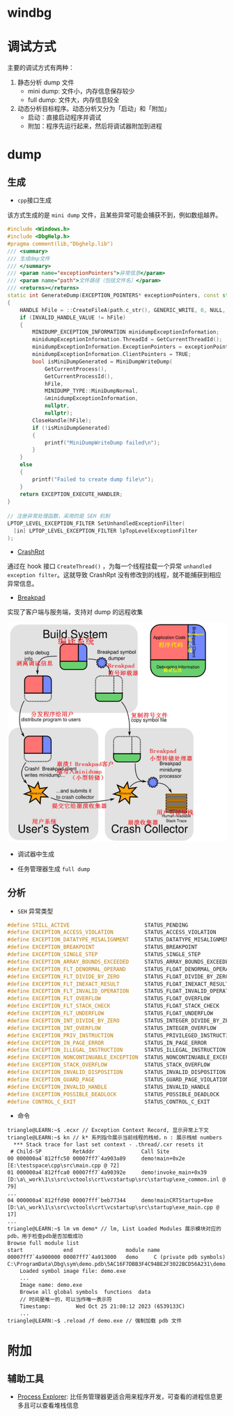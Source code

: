 # windbg

# 调试方式

主要的调试方式有两种：
1. 静态分析 dump 文件
    - mini dump: 文件小，内存信息保存较少
    - full dump: 文件大，内存信息较全
3. 动态分析目标程序。动态分析又分为「启动」和「附加」
    - 启动：直接启动程序并调试
    - 附加：程序先运行起来，然后将调试器附加到进程


# dump 

## 生成

- `cpp`接口生成

该方式生成的是 `mini dump` 文件，且某些异常可能会捕获不到，例如数组越界。

```cpp
#include <Windows.h>
#include <DbgHelp.h>
#pragma comment(lib,"Dbghelp.lib")
/// <summary>
/// 生成dmp文件
/// </summary>
/// <param name="exceptionPointers">异常信息</param>
/// <param name="path">文件路径（包括文件名）</param>
/// <returns></returns>
static int GenerateDump(EXCEPTION_POINTERS* exceptionPointers, const std::string& path)
{
	HANDLE hFile = ::CreateFileA(path.c_str(), GENERIC_WRITE, 0, NULL, CREATE_ALWAYS, FILE_ATTRIBUTE_NORMAL, NULL);
	if (INVALID_HANDLE_VALUE != hFile)
	{
		MINIDUMP_EXCEPTION_INFORMATION minidumpExceptionInformation;
		minidumpExceptionInformation.ThreadId = GetCurrentThreadId();
		minidumpExceptionInformation.ExceptionPointers = exceptionPointers;
		minidumpExceptionInformation.ClientPointers = TRUE;
		bool isMiniDumpGenerated = MiniDumpWriteDump(
			GetCurrentProcess(),
			GetCurrentProcessId(),
			hFile,
			MINIDUMP_TYPE::MiniDumpNormal,
			&minidumpExceptionInformation,
			nullptr,
			nullptr);
		CloseHandle(hFile);
		if (!isMiniDumpGenerated)
		{
			printf("MiniDumpWriteDump failed\n");
		}
	}
	else
	{
		printf("Failed to create dump file\n");
	}
	return EXCEPTION_EXECUTE_HANDLER;
}

// 注册异常处理函数，采用的是 SEH 机制
LPTOP_LEVEL_EXCEPTION_FILTER SetUnhandledExceptionFilter(
  [in] LPTOP_LEVEL_EXCEPTION_FILTER lpTopLevelExceptionFilter
);
```
- [CrashRpt](https://crashrpt.sourceforge.net/)

通过在 hook 接口 `CreateThread()` ，为每一个线程挂载一个异常 `unhandled exception filter`。这就导致 CrashRpt 没有修改到的线程，就不能捕获到相应异常信息。

- [Breakpad](https://github.com/google/breakpad)

实现了客户端与服务端，支持对 dump 的远程收集

![Breakpad|c,60](../../image/theory/Breakpad.jpg)

- 调试器中生成

- 任务管理器生成 `full dump`


## 分析

- `SEH` 异常类型

```cpp
#define STILL_ACTIVE                        STATUS_PENDING
#define EXCEPTION_ACCESS_VIOLATION          STATUS_ACCESS_VIOLATION
#define EXCEPTION_DATATYPE_MISALIGNMENT     STATUS_DATATYPE_MISALIGNMENT
#define EXCEPTION_BREAKPOINT                STATUS_BREAKPOINT
#define EXCEPTION_SINGLE_STEP               STATUS_SINGLE_STEP
#define EXCEPTION_ARRAY_BOUNDS_EXCEEDED     STATUS_ARRAY_BOUNDS_EXCEEDED
#define EXCEPTION_FLT_DENORMAL_OPERAND      STATUS_FLOAT_DENORMAL_OPERAND
#define EXCEPTION_FLT_DIVIDE_BY_ZERO        STATUS_FLOAT_DIVIDE_BY_ZERO
#define EXCEPTION_FLT_INEXACT_RESULT        STATUS_FLOAT_INEXACT_RESULT
#define EXCEPTION_FLT_INVALID_OPERATION     STATUS_FLOAT_INVALID_OPERATION
#define EXCEPTION_FLT_OVERFLOW              STATUS_FLOAT_OVERFLOW
#define EXCEPTION_FLT_STACK_CHECK           STATUS_FLOAT_STACK_CHECK
#define EXCEPTION_FLT_UNDERFLOW             STATUS_FLOAT_UNDERFLOW
#define EXCEPTION_INT_DIVIDE_BY_ZERO        STATUS_INTEGER_DIVIDE_BY_ZERO
#define EXCEPTION_INT_OVERFLOW              STATUS_INTEGER_OVERFLOW
#define EXCEPTION_PRIV_INSTRUCTION          STATUS_PRIVILEGED_INSTRUCTION
#define EXCEPTION_IN_PAGE_ERROR             STATUS_IN_PAGE_ERROR
#define EXCEPTION_ILLEGAL_INSTRUCTION       STATUS_ILLEGAL_INSTRUCTION
#define EXCEPTION_NONCONTINUABLE_EXCEPTION  STATUS_NONCONTINUABLE_EXCEPTION
#define EXCEPTION_STACK_OVERFLOW            STATUS_STACK_OVERFLOW
#define EXCEPTION_INVALID_DISPOSITION       STATUS_INVALID_DISPOSITION
#define EXCEPTION_GUARD_PAGE                STATUS_GUARD_PAGE_VIOLATION
#define EXCEPTION_INVALID_HANDLE            STATUS_INVALID_HANDLE
#define EXCEPTION_POSSIBLE_DEADLOCK         STATUS_POSSIBLE_DEADLOCK
#define CONTROL_C_EXIT                      STATUS_CONTROL_C_EXIT
```

- 命令

```term
triangle@LEARN:~$ .ecxr // Exception Context Record, 显示异常上下文
triangle@LEARN:~$ kn // k* 系列指令展示当前线程的栈帧，n : 展示栈帧 numbers
  *** Stack trace for last set context - .thread/.cxr resets it
 # Child-SP          RetAddr               Call Site
00 000000a4`812ffc50 00007ff7`4a903a89     demo!main+0x2e [E:\testspace\cpp\src\main.cpp @ 72] 
01 000000a4`812ffca0 00007ff7`4a90392e     demo!invoke_main+0x39 [D:\a\_work\1\s\src\vctools\crt\vcstartup\src\startup\exe_common.inl @ 79] 
...
04 000000a4`812ffd90 00007fff`beb77344     demo!mainCRTStartup+0xe [D:\a\_work\1\s\src\vctools\crt\vcstartup\src\startup\exe_main.cpp @ 17] 
...
triangle@LEARN:~$ lm vm demo* // lm, List Loaded Modules 展示模块对应的 pdb，用于检查pdb是否加载成功
Browse full module list
start             end                 module name
00007ff7`4a900000 00007ff7`4a913000   demo     C (private pdb symbols)  C:\ProgramData\Dbg\sym\demo.pdb\5AC16F7DBB3F4C94BE2F3022BCD56A231\demo.pdb
    Loaded symbol image file: demo.exe
	...
    Image name: demo.exe
    Browse all global symbols  functions  data
	// 时间是唯一的，可以当作唯一表示符
    Timestamp:        Wed Oct 25 21:08:12 2023 (6539133C) 
	...
triangle@LEARN:~$ .reload /f demo.exe // 强制加载 pdb 文件
```

# 附加

## 辅助工具

- [Process Explorer](https://learn.microsoft.com/en-us/sysinternals/downloads/process-explorer): 比任务管理器更适合用来程序开发，可查看的进程信息更多且可以查看堆栈信息

